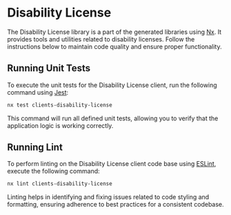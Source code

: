 # Disability License

The Disability License library is a part of the generated libraries using [Nx](https://nx.dev). It provides tools and utilities related to disability licenses. Follow the instructions below to maintain code quality and ensure proper functionality.

## Running Unit Tests

To execute the unit tests for the Disability License client, run the following command using [Jest](https://jestjs.io):

```bash
nx test clients-disability-license
```

This command will run all defined unit tests, allowing you to verify that the application logic is working correctly.

## Running Lint

To perform linting on the Disability License client code base using [ESLint](https://eslint.org/), execute the following command:

```bash
nx lint clients-disability-license
```

Linting helps in identifying and fixing issues related to code styling and formatting, ensuring adherence to best practices for a consistent codebase.